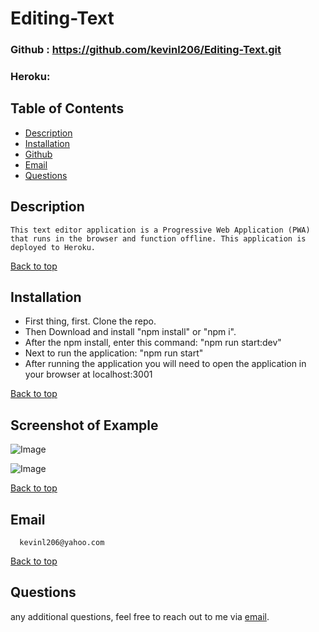 # Editing-Text
### Github : https://github.com/kevinl206/Editing-Text.git
### Heroku:

## Table of Contents
- [Description](#description)
- [Installation](#installation)
- [Github](#github)
- [Email](#email)
- [Questions](#questions)
  
## Description
    This text editor application is a Progressive Web Application (PWA) that runs in the browser and function offline. This application is deployed to Heroku.
[Back to top](#)
  
## Installation
- First thing, first. Clone the repo.
- Then Download and install "npm install" or "npm i".
- After the npm install, enter this command:
"npm run start:dev"
- Next to run the application:
"npm run start"
- After running the application you will need to open the application in your browser at localhost:3001
 

[Back to top](#)
  
## Screenshot of Example
![Image]()

![Image]()

[Back to top](#)
  
 ## Email
      kevinl206@yahoo.com
[Back to top](#)
  
## Questions
  any additional questions, feel free to reach out to me via [email](mailto:kevinl206@yahoo.com).